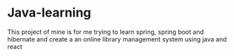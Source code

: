 # Java-learning
This project of mine is for me trying to learn spring, spring boot and hibernate and create a an online library management system using java and react
